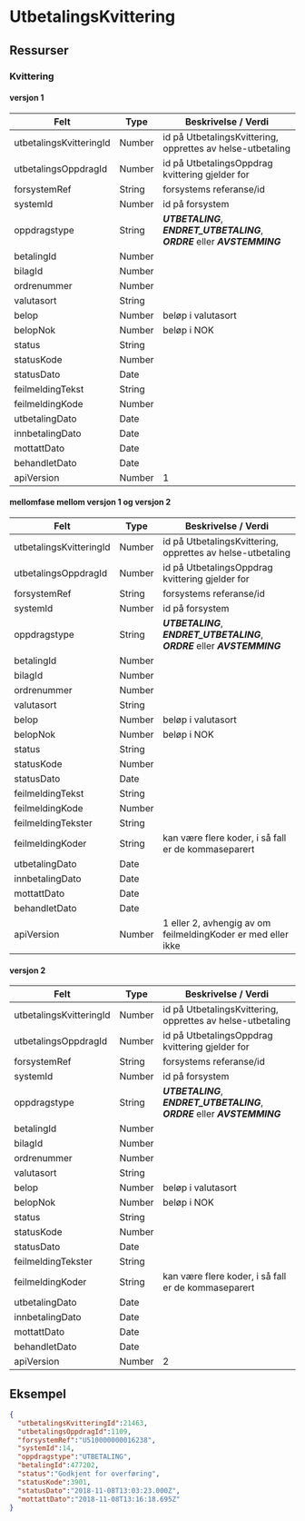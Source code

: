 # UtbetalingsKvittering

## Ressurser
### Kvittering

#### versjon 1

| Felt                    | Type   | Beskrivelse / Verdi                                                           |
|-------------------------|--------|-------------------------------------------------------------------------------|
| utbetalingsKvitteringId | Number | id på UtbetalingsKvittering, opprettes av helse-utbetaling                    |
| utbetalingsOppdragId    | Number | id på UtbetalingsOppdrag kvittering gjelder for                               | 
| forsystemRef            | String | forsystems referanse/id                                                       |
| systemId                | Number | id på forsystem                                                               |
| oppdragstype            | String | _**UTBETALING**_, _**ENDRET_UTBETALING**_, _**ORDRE**_ eller _**AVSTEMMING**_ |
| betalingId              | Number |                                                                               |
| bilagId                 | Number |                                                                               |
| ordrenummer             | Number |                                                                               |
| valutasort              | String |                                                                               |
| belop                   | Number | beløp i valutasort                                                            |
| belopNok                | Number | beløp i NOK                                                                   |
| status                  | String |                                                                               |
| statusKode              | Number |                                                                               |
| statusDato              | Date   |                                                                               |
| feilmeldingTekst        | String |                                                                               |
| feilmeldingKode         | Number |                                                                               |
| utbetalingDato          | Date   |                                                                               |
| innbetalingDato         | Date   |                                                                               |
| mottattDato             | Date   |                                                                               |
| behandletDato           | Date   |                                                                               |
| apiVersion              | Number | 1                                                                             |

#### mellomfase mellom versjon 1 og versjon 2

| Felt                    | Type   | Beskrivelse / Verdi                                                           |
|-------------------------|--------|-------------------------------------------------------------------------------|
| utbetalingsKvitteringId | Number | id på UtbetalingsKvittering, opprettes av helse-utbetaling                    |
| utbetalingsOppdragId    | Number | id på UtbetalingsOppdrag kvittering gjelder for                               | 
| forsystemRef            | String | forsystems referanse/id                                                       |
| systemId                | Number | id på forsystem                                                               |
| oppdragstype            | String | _**UTBETALING**_, _**ENDRET_UTBETALING**_, _**ORDRE**_ eller _**AVSTEMMING**_ |
| betalingId              | Number |                                                                               |
| bilagId                 | Number |                                                                               |
| ordrenummer             | Number |                                                                               |
| valutasort              | String |                                                                               |
| belop                   | Number | beløp i valutasort                                                            |
| belopNok                | Number | beløp i NOK                                                                   |
| status                  | String |                                                                               |
| statusKode              | Number |                                                                               |
| statusDato              | Date   |                                                                               |
| feilmeldingTekst        | String |                                                                               |
| feilmeldingKode         | Number |                                                                               |
| feilmeldingTekster      | String |                                                                               |
| feilmeldingKoder        | String | kan være flere koder, i så fall er de kommaseparert                           |
| utbetalingDato          | Date   |                                                                               |
| innbetalingDato         | Date   |                                                                               |
| mottattDato             | Date   |                                                                               |
| behandletDato           | Date   |                                                                               |
| apiVersion              | Number | 1 eller 2, avhengig av om feilmeldingKoder er med eller ikke                  |

#### versjon 2

| Felt                    | Type   | Beskrivelse / Verdi                                                           |
|-------------------------|--------|-------------------------------------------------------------------------------|
| utbetalingsKvitteringId | Number | id på UtbetalingsKvittering, opprettes av helse-utbetaling                    |
| utbetalingsOppdragId    | Number | id på UtbetalingsOppdrag kvittering gjelder for                               | 
| forsystemRef            | String | forsystems referanse/id                                                       |
| systemId                | Number | id på forsystem                                                               |
| oppdragstype            | String | _**UTBETALING**_, _**ENDRET_UTBETALING**_, _**ORDRE**_ eller _**AVSTEMMING**_ |
| betalingId              | Number |                                                                               |
| bilagId                 | Number |                                                                               |
| ordrenummer             | Number |                                                                               |
| valutasort              | String |                                                                               |
| belop                   | Number | beløp i valutasort                                                            |
| belopNok                | Number | beløp i NOK                                                                   |
| status                  | String |                                                                               |
| statusKode              | Number |                                                                               |
| statusDato              | Date   |                                                                               |
| feilmeldingTekster      | String |                                                                               |
| feilmeldingKoder        | String | kan være flere koder, i så fall er de kommaseparert                           |
| utbetalingDato          | Date   |                                                                               |
| innbetalingDato         | Date   |                                                                               |
| mottattDato             | Date   |                                                                               |
| behandletDato           | Date   |                                                                               |
| apiVersion              | Number | 2                                                                             |

## Eksempel

```json
{
  "utbetalingsKvitteringId":21463,
  "utbetalingsOppdragId":1109,
  "forsystemRef":"U510000000016238",
  "systemId":14,
  "oppdragstype":"UTBETALING",
  "betalingId":477202,
  "status":"Godkjent for overføring",
  "statusKode":3901,
  "statusDato":"2018-11-08T13:03:23.000Z",
  "mottattDato":"2018-11-08T13:16:18.695Z"
}
```

